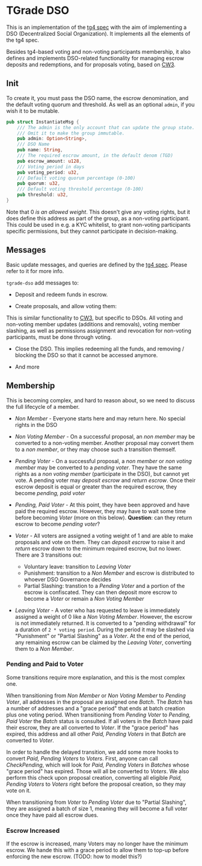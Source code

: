 # TGrade DSO

This is an implementation of the [tg4 spec](../../packages/tg4/README.md)
with the aim of implementing a DSO (Decentralized Social Organization).
It implements all the elements of the tg4 spec.

Besides tg4-based voting and non-voting participants membership, it also defines and
implements DSO-related functionality for managing escrow deposits and redemptions,
and for proposals voting, based on [CW3](https://github.com/CosmWasm/cosmwasm-plus/tree/master/packages/cw3).

## Init

To create it, you must pass the DSO name, the escrow denomination,
and the default voting quorum and threshold.
As well as an optional `admin`, if you wish it to be mutable.

```rust
pub struct InstantiateMsg {
    /// The admin is the only account that can update the group state.
    /// Omit it to make the group immutable.
    pub admin: Option<String>,
    /// DSO Name
    pub name: String,
    /// The required escrow amount, in the default denom (TGD)
    pub escrow_amount: u128,
    /// Voting period in days
    pub voting_period: u32,
    /// Default voting quorum percentage (0-100)
    pub quorum: u32,
    /// Default voting threshold percentage (0-100)
    pub threshold: u32,
}
```

Note that 0 *is an allowed weight*. This doesn't give any voting rights, but
it does define this address as part of the group, as a non-voting participant.
This could be used in e.g. a KYC whitelist, to grant non-voting participants
specific permissions, but they cannot participate in decision-making.

## Messages

Basic update messages, and queries are defined by the
[tg4 spec](../../packages/tg4/README.md). Please refer to it for more info.

`tgrade-dso` add messages to:

- Deposit and redeem funds in escrow.

- Create proposals, and allow voting them:

This is similar functionality to [CW3](https://github.com/CosmWasm/cosmwasm-plus/tree/master/packages/cw3),
but specific to DSOs.
All voting and non-voting member updates (additions and removals),
voting member slashing, as well as permissions assignment and revocation for
non-voting participants, must be done through voting.

- Close the DSO.
This implies redeeming all the funds, and removing / blocking the DSO so that
it cannot be accessed anymore.

- And more

## Membership

This is becoming complex, and hard to reason about, so we need to discuss the full lifecycle of a member.

- *Non Member* - Everyone starts here and may return here. No special rights in the DSO

- *Non Voting Member* - On a successful proposal, an *non member* may be converted to a non-voting member. Another proposal
  may convert them to a *non member*, or they may choose such a transition themself.

- *Pending Voter* - On a successful proposal, a *non member* or *non voting member* may be converted to a *pending voter*.
  They have the same rights as a *non voting member* (participate in the DSO), but cannot yet vote. A pending voter may
  *deposit escrow* and *return escrow*. Once their escrow deposit is equal or greater than the required escrow, they become
  *pending, paid voter*

- *Pending, Paid Voter* - At this point, they have been approved and have paid the required escrow. However, they may have
  to wait some time before becoming *Voter* (more on this below). **Question**: can they return escrow to become *pending voter*?

- *Voter* - All voters are assigned a voting weight of 1 and are able to make proposals and vote on them. They can *deposit escrow*
  to raise it and *return* escrow down to the minimum required escrow, but no lower. There are 3 transitions out:
  - Voluntary leave: transition to *Leaving Voter*
  - Punishment: transition to a *Non Member* and escrow is distributed to whoever DSO Governance decides
  - Partial Slashing: transtion to a *Pending Voter* and a portion of the escrow is confiscated. They can then deposit
    more escrow to become a *Voter* or remain a *Non Voting Member*

- *Leaving Voter* - A voter who has requested to leave is immediately assigned a weight of 0 like a *Non Voting Member*.
  However, the escrow is not immediately returned. It is converted to a "pending withdrawal" for a duration of
  `2 * voting period`. During the period it may be slashed via "Punishment" or "Partial Slashing" as a *Voter*.
  At the end of the period, any remaining escrow can be claimed by the *Leaving Voter*, converting them to a *Non Member*.


### Pending and Paid to Voter

Some transitions require more explanation, and this is the most complex one.

When transitioning from *Non Member* or *Non Voting Member* to *Pending Voter*, all addresses in the proposal
are assigned one *Batch*. The *Batch* has a number of addresses and a "grace period" that ends at batch creation plus
one voting period.  When transitioning from *Pending Voter* to *Pending, Paid Voter* the *Batch* status is consulted.
If all voters in the *Batch* have paid their escrow, they are all converted to *Voter*. If the "grace period"
has expired, this address and all other *Paid, Pending Voters* in that *Batch* are converted to *Voter*.

In order to handle the delayed transition, we add some more hooks to convert *Paid, Pending Voters* to *Voters*.
First, anyone can call *CheckPending*, which will look for *Paid, Pending Voters* in *Batches* whose
"grace period" has expired. Those will all be converted to *Voters*. We also perform this check upon proposal
creation, converting all eligible *Paid, Pending Voters* to *Voters* right before the proposal creation, so they may
vote on it.

When transitioning from *Voter* to *Pending Voter* due to "Partial Slashing", they are assigned a batch of size 1,
meaning they will become a full voter once they have paid all escrow dues.

### Escrow Increased

If the escrow is increased, many Voters may no longer have the minimum escrow. We hande this with a grace period to allow
them to top-up before enforcing the new escrow. (TODO: how to model this?)
